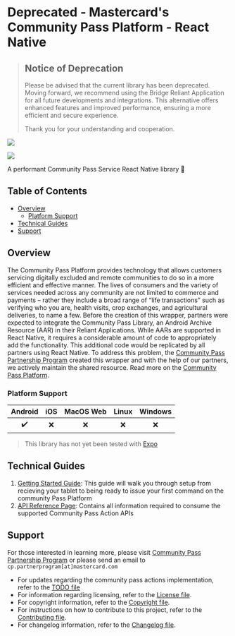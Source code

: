 # Deprecated - Mastercard's Community Pass Platform - React Native

>## Notice of Deprecation
>
>Please be advised that the current library has been deprecated. Moving forward, we recommend using the Bridge Reliant Application for all future developments and integrations. This alternative offers enhanced features and improved performance, ensuring a more efficient and secure experience.
>
>Thank you for your understanding and cooperation.

[![](https://developer.mastercard.com/_/_/src/global/assets/svg/mcdev-logo-light.svg#gh-dark-mode-only)](https://developer.mastercard.com/)

[![](https://img.shields.io/badge/License-Apache%202.0-blue.svg)](./LICENSE)

A performant Community Pass Service React Native library 🚀

## Table of Contents

- [Overview](#overview)
  - [Platform Support](#platform-support)
- [Technical Guides](#technical-guides)
- [Support](#support)

## Overview <a name="overview"></a>

The Community Pass Platform provides technology that allows customers servicing digitally excluded and remote communities to do so in a more efficient and effective manner. The lives of consumers and the variety of services needed across any community are not limited to commerce and payments – rather they include a broad range of “life transactions” such as verifying who you are, health visits, crop exchanges, and agricultural deliveries, to name a few.
Before the creation of this wrapper, partners were expected to integrate the Community Pass Library, an Android Archive Resource (AAR) in their Reliant Applications. While AARs are supported in React Native, it requires a considerable amount of code to appropriately add the functionality. This additional code would be replicated by all partners using React Native.
To address this problem, the [Community Pass Partnership Program](https://developer.mastercard.com/product/partnership-program/documentation/) created this wrapper and with the help of our partners, we actively maintain the shared resource.
Read more on the [Community Pass Platform](https://developer.mastercard.com/product/community-pass-platform/documentation/).

### Platform Support <a name="platform-support"></a>

| Android | iOS | MacOS Web | Linux | Windows |
| :-----: | :-: | :-------: | :---: | :-----: |
|   ✔️    | ❌  |    ❌     |  ❌   |   ❌    |

> This library has not yet been tested with [Expo](https://expo.dev)

## Technical Guides <a name="technical-guides"></a>

1. [Getting Started Guide](docs/getting-started/README.md): This guide will walk you through setup from recieving your tablet to being ready to issue your first command on the community Pass Platform
2. [API Reference Page](docs/api-references/README.md): Contains all information required to consume the supported Community Pass Action APIs

## Support <a name="support"></a>

For those interested in learning more, please visit [Community Pass Partnership Program](https://developer.mastercard.com/product/partnership-program/documentation/) or please send an email to `cp.partnerprogram[at]mastercard.com`

- For updates regarding the community pass actions implementation, refer to the [TODO file](TODO.md)
- For information regarding licensing, refer to the [License file](LICENSE.md).
- For copyright information, refer to the [Copyright file](COPYRIGHT.md).
- For instructions on how to contribute to this project, refer to the [Contributing file](CONTRIBUTING.md).
- For changelog information, refer to the [Changelog file](CHANGELOG.md).
